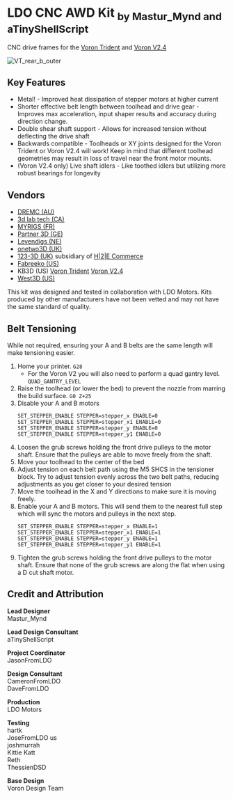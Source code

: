 # LDO CNC AWD Kit <sub>by Mastur_Mynd and aTinyShellScript</sub>
CNC drive frames for the [Voron Trident](https://github.com/VoronDesign/Voron-Trident) and [Voron V2.4](https://github.com/VoronDesign/Voron-2)

![VT_rear_b_outer](Voron-Trident/IMG/Renders_by_hartk/rear_b_outer.png)

## Key Features
* Metal! - Improved heat dissipation of stepper motors at higher current
* Shorter effective belt length between toolhead and drive gear - Improves max acceleration, input shaper results and accuracy during direction change.
* Double shear shaft support - Allows for increased tension without deflecting the drive shaft
* Backwards compatible - Toolheads or XY joints designed for the Voron Trident or Voron V2.4 will work! Keep in mind that different toolhead geometries may result in loss of travel near the front motor mounts.
* (Voron V2.4 only) Live shaft idlers - Like toothed idlers but utilizing more robust bearings for longevity

## Vendors
* [DREMC (AU)](https://store.dremc.com.au/products/ldo-voron-cnc-awd-kit-v2-4-trident)
* [3d lab tech (CA)](https://www.3dlabtech.ca/)
* [MYRIGS (FR)](https://myrigs3d.com/products/ldo-cnc-all-wheel-drive-kit-for-voron-v2-4-and-trident)
* [Partner 3D (GE)](https://partner-3d.de/)
* [Levendigs (NE)](https://levendigs.com/)
* [onetwo3D (UK)](https://www.onetwo3d.co.uk/product/ldo-voron-awd-all-wheel-drive-upgrade-kit/)
* [123-3D (UK)](https://www.123-3d.co.uk/) subsidiary of [H|2|E Commerce](https://h2ecommerce.com/)
* [Fabreeko (US)](https://www.fabreeko.com/products/ldo-cnc-all-wheel-drive-kit-for-voron-v2-4-and-trident)
* KB3D (US) [Voron Trident](https://kb-3d.com/store/voron/6134-pre-order-ldo-cnc-awd-conversion-kit-for-voron-trident-1757455457877.html) [Voron V2.4](https://kb-3d.com/store/motion/6133-pre-order-ldo-cnc-awd-conversion-kit-for-voron-v24-1757455457079.html)
* [West3D (US)](https://west3d.com/products/ldo-voron-cnc-awd-kit-v2-4-or-trident)

This kit was designed and tested in collaboration with LDO Motors. Kits produced by other manufacturers have not been vetted and may not have the same standard of quality.

## Belt Tensioning
While not required, ensuring your A and B belts are the same length will make tensioning easier.

1. Home your printer. `G28`
	* For the Voron V2 you will also need to perform a quad gantry level. `QUAD_GANTRY_LEVEL`
2. Raise the toolhead (or lower the bed) to prevent the nozzle from marring the build surface. `G0 Z+25`
3. Disable your A and B motors
   ```
   SET_STEPPER_ENABLE STEPPER=stepper_x ENABLE=0
   SET_STEPPER_ENABLE STEPPER=stepper_x1 ENABLE=0
   SET_STEPPER_ENABLE STEPPER=stepper_y ENABLE=0
   SET_STEPPER_ENABLE STEPPER=stepper_y1 ENABLE=0
   ```
4. Loosen the grub screws holding the front drive pulleys to the motor shaft. Ensure that the pulleys are able to move freely from the shaft.
5. Move your toolhead to the center of the bed
6. Adjust tension on each belt path using the M5 SHCS in the tensioner block. Try to adjust tension evenly across the two belt paths, reducing adjustments as you get closer to your desired tension
7. Move the toolhead in the X and Y directions to make sure it is moving freely.
8. Enable your A and B motors. This will send them to the nearest full step which will sync the motors and pulleys in the next step.
   ```
   SET_STEPPER_ENABLE STEPPER=stepper_x ENABLE=1
   SET_STEPPER_ENABLE STEPPER=stepper_x1 ENABLE=1
   SET_STEPPER_ENABLE STEPPER=stepper_y ENABLE=1
   SET_STEPPER_ENABLE STEPPER=stepper_y1 ENABLE=1
   ```
9. Tighten the grub screws holding the front drive pulleys to the motor shaft. Ensure that none of the grub screws are along the flat when using a D cut shaft motor.

## Credit and Attribution
**Lead Designer**\
Mastur_Mynd

**Lead Design Consultant**\
aTinyShellScript

**Project Coordinator**\
JasonFromLDO

**Design Consultant**\
CameronFromLDO\
DaveFromLDO

**Production**\
LDO Motors

**Testing**\
hartk\
JoseFromLDO us\
joshmurrah\
Kittie Katt\
Reth\
ThessienDSD

**Base Design**\
Voron Design Team
